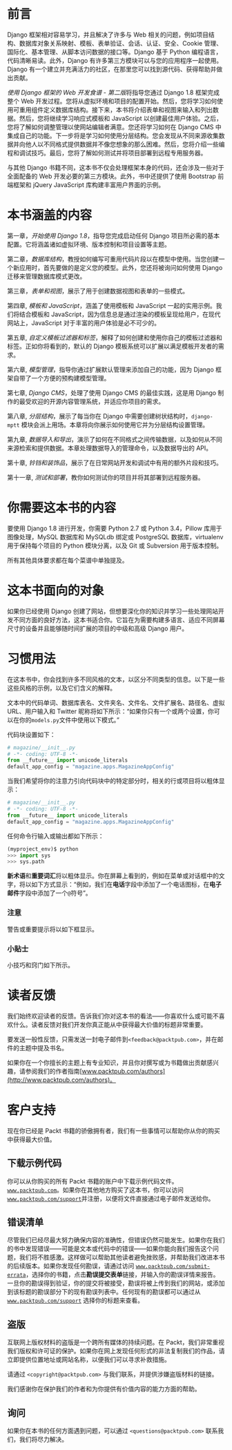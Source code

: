 # 前言

Django 框架相对容易学习，并且解决了许多与 Web 相关的问题，例如项目结构、数据库对象关系映射、模板、表单验证、会话、认证、安全、Cookie 管理、国际化、基本管理、从脚本访问数据的接口等。Django 基于 Python 编程语言，代码清晰易读。此外，Django 有许多第三方模块可以与您的应用程序一起使用。Django 有一个建立并充满活力的社区，在那里您可以找到源代码、获得帮助并做出贡献。

*使用 Django 框架的 Web 开发食谱 - 第二版*将指导您通过 Django 1.8 框架完成整个 Web 开发过程。您将从虚拟环境和项目的配置开始。然后，您将学习如何使用可重用组件定义数据库结构。接下来，本书将介绍表单和视图来输入和列出数据。然后，您将继续学习响应式模板和 JavaScript 以创建最佳用户体验。之后，您将了解如何调整管理以使网站编辑者满意。您还将学习如何在 Django CMS 中集成自己的功能。下一步将是学习如何使用分层结构。您会发现从不同来源收集数据并向他人以不同格式提供数据并不像您想象的那么困难。然后，您将介绍一些编程和调试技巧。最后，您将了解如何测试并将项目部署到远程专用服务器。

与其他 Django 书籍不同，这本书不仅会处理框架本身的代码，还会涉及一些对于全面配备的 Web 开发必要的第三方模块。此外，书中还提供了使用 Bootstrap 前端框架和 jQuery JavaScript 库构建丰富用户界面的示例。

# 本书涵盖的内容

第一章，*开始使用 Django 1.8*，指导您完成启动任何 Django 项目所必需的基本配置。它将涵盖诸如虚拟环境、版本控制和项目设置等主题。

第二章，*数据库结构*，教授如何编写可重用代码片段以在模型中使用。当您创建一个新应用时，首先要做的是定义您的模型。此外，您还将被询问如何使用 Django 迁移来管理数据库模式更改。

第三章，*表单和视图*，展示了用于创建数据视图和表单的一些模式。

第四章, *模板和 JavaScript*，涵盖了使用模板和 JavaScript 一起的实用示例。我们将结合模板和 JavaScript，因为信息总是通过渲染的模板呈现给用户，在现代网站上，JavaScript 对于丰富的用户体验是必不可少的。

第五章, *自定义模板过滤器和标签*，解释了如何创建和使用你自己的模板过滤器和标签。正如你将看到的，默认的 Django 模板系统可以扩展以满足模板开发者的需求。

第六章, *模型管理*，指导你通过扩展默认管理来添加自己的功能，因为 Django 框架自带了一个方便的预构建模型管理。

第七章, *Django CMS*，处理了使用 Django CMS 的最佳实践，这是用 Django 制作的最受欢迎的开源内容管理系统，并适应你项目的需求。

第八章, *分层结构*，展示了每当你在 Django 中需要创建树状结构时，`django-mptt` 模块会派上用场。本章将向你展示如何使用它并为分层结构设置管理。

第九章, *数据导入和导出*，演示了如何在不同格式之间传输数据，以及如何从不同来源检索和提供数据。本章处理数据导入的管理命令，以及数据导出的 API。

第十章, *铃铛和装饰品*，展示了在日常网站开发和调试中有用的额外片段和技巧。

第十一章, *测试和部署*，教你如何测试你的项目并将其部署到远程服务器。

# 你需要这本书的内容

要使用 Django 1.8 进行开发，你需要 Python 2.7 或 Python 3.4，Pillow 库用于图像处理，MySQL 数据库和 MySQLdb 绑定或 PostgreSQL 数据库，virtualenv 用于保持每个项目的 Python 模块分离，以及 Git 或 Subversion 用于版本控制。

所有其他具体要求都在每个菜谱中单独提及。

# 这本书面向的对象

如果你已经使用 Django 创建了网站，但想要深化你的知识并学习一些处理网站开发不同方面的良好方法，这本书适合你。它旨在为需要构建多语言、适应不同屏幕尺寸的设备并且能够随时间扩展的项目的中级和高级 Django 用户。

# 习惯用法

在这本书中，你会找到许多不同风格的文本，以区分不同类型的信息。以下是一些这些风格的示例，以及它们含义的解释。

文本中的代码单词、数据库表名、文件夹名、文件名、文件扩展名、路径名、虚拟 URL、用户输入和 Twitter 昵称将如下所示：“如果你只有一个或两个设置，你可以在你的`models.py`文件中使用以下模式。”

代码块设置如下：

```py
# magazine/__init__.py
# -*- coding: UTF-8 -*-
from __future__ import unicode_literals
default_app_config = "magazine.apps.MagazineAppConfig"
```

当我们希望将你的注意力引向代码块中的特定部分时，相关的行或项目将以粗体显示：

```py
# magazine/__init__.py
# -*- coding: UTF-8 -*-
from __future__ import unicode_literals
default_app_config = "magazine.apps.MagazineAppConfig"
```

任何命令行输入或输出都如下所示：

```py
(myproject_env)$ python
>>> import sys
>>> sys.path

```

**新术语**和**重要词汇**将以粗体显示。你在屏幕上看到的，例如在菜单或对话框中的文字，将以如下方式显示：“例如，我们在**电话**字段中添加了一个电话图标，在**电子邮件**字段中添加了一个`@`符号”。

### 注意

警告或重要提示将以如下框显示。

### 小贴士

小技巧和窍门如下所示。

# 读者反馈

我们始终欢迎读者的反馈。告诉我们你对这本书的看法——你喜欢什么或可能不喜欢什么。读者反馈对我们开发你真正能从中获得最大价值的标题非常重要。

要发送一般性反馈，只需发送一封电子邮件到`<feedback@packtpub.com>`，并在邮件的主题中提及书名。

如果你在一个你擅长的主题上有专业知识，并且你对撰写或为书籍做出贡献感兴趣，请参阅我们的作者指南[www.packtpub.com/authors](http://www.packtpub.com/authors)。

# 客户支持

现在你已经是 Packt 书籍的骄傲拥有者，我们有一些事情可以帮助你从你的购买中获得最大价值。

## 下载示例代码

你可以从你购买的所有 Packt 书籍的账户中下载示例代码文件。[`www.packtpub.com`](http://www.packtpub.com)。如果你在其他地方购买了这本书，你可以访问[`www.packtpub.com/support`](http://www.packtpub.com/support)并注册，以便将文件直接通过电子邮件发送给你。

## 错误清单

尽管我们已经尽最大努力确保内容的准确性，但错误仍然可能发生。如果你在我们的书中发现错误——可能是文本或代码中的错误——如果你能向我们报告这个问题，我们将不胜感激。这样做可以帮助其他读者避免挫败感，并帮助我们改进本书的后续版本。如果你发现任何勘误，请通过访问 [`www.packtpub.com/submit-errata`](http://www.packtpub.com/submit-errata)，选择你的书籍，点击**勘误提交表单**链接，并输入你的勘误详情来报告。一旦你的勘误得到验证，你的提交将被接受，勘误将被上传到我们的网站，或添加到该标题的勘误部分下的现有勘误列表中。任何现有的勘误都可以通过从 [`www.packtpub.com/support`](http://www.packtpub.com/support) 选择你的标题来查看。

## 盗版

互联网上版权材料的盗版是一个跨所有媒体的持续问题。在 Packt，我们非常重视我们版权和许可证的保护。如果你在网上发现任何形式的非法复制我们的作品，请立即提供位置地址或网站名称，以便我们可以寻求补救措施。

请通过 `<copyright@packtpub.com>` 与我们联系，并提供涉嫌盗版材料的链接。

我们感谢你在保护我们的作者和为你提供有价值内容的能力方面的帮助。

## 询问

如果你在本书的任何方面遇到问题，可以通过 `<questions@packtpub.com>` 联系我们，我们将尽力解决。
